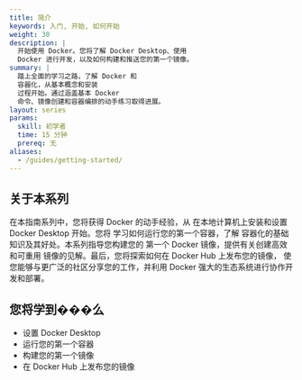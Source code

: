 ```yaml
---
title: 简介
keywords: 入门, 开始, 如何开始
weight: 30
description: |
  开始使用 Docker。您将了解 Docker Desktop、使用
  Docker 进行开发，以及如何构建和推送您的第一个镜像。
summary: |
  踏上全面的学习之路，了解 Docker 和
  容器化，从基本概念和安装
  过程开始。通过涵盖基本 Docker
  命令、镜像创建和容器编排的动手练习取得进展。
layout: series
params:
  skill: 初学者
  time: 15 分钟
  prereq: 无
aliases:
  - /guides/getting-started/
---
```


## 关于本系列

在本指南系列中，您将获得 Docker 的动手经验，从
在本地计算机上安装和设置 Docker Desktop 开始。您将
学习如何运行您的第一个容器，了解
容器化的基础知识及其好处。本系列指导您构建您的
第一个 Docker 镜像，提供有关创建高效和可重用
镜像的见解。最后，您将探索如何在 Docker Hub 上发布您的镜像，
使您能够与更广泛的社区分享您的工作，并利用
Docker 强大的生态系统进行协作开发和部署。

## 您将学到���么

- 设置 Docker Desktop
- 运行您的第一个容器
- 构建您的第一个镜像
- 在 Docker Hub 上发布您的镜像
